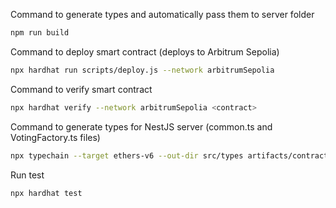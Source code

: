 Command to generate types and automatically pass them to server folder

```bash
npm run build
```

Command to deploy smart contract (deploys to Arbitrum Sepolia)

```bash
npx hardhat run scripts/deploy.js --network arbitrumSepolia
```

Command to verify smart contract

```bash
npx hardhat verify --network arbitrumSepolia <contract>
```




Command to generate types for NestJS server (common.ts and VotingFactory.ts files)

```bash
npx typechain --target ethers-v6 --out-dir src/types artifacts/contracts/VotingFactory.sol/VotingFactory.json 
```

Run test

```bash
npx hardhat test
```
